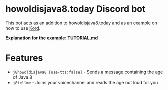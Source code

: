 # howoldisjava8.today Discord bot
This bot acts as an addition to howoldisjava8.today and as an example on how to use [Kord](https://github.com/kordlib/kord).

**Explanation for the example: [TUTORIAL.md](https://github.com/DRSchlaubi/java8isancient/blob/main/discord-bot/TUTORIAL.md)**

# Features
- `j8howoldisjava8 [use-tts:false]` - Sends a message containing the age of Java 8
- `j8tellme` - Joins your voicechannel and reads the age out loud for you 
